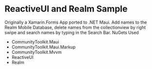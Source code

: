 # ReactiveUI and Realm Sample
Originally a Xamarin.Forms App ported to .NET Maui.
Add names to the Realm Mobile Database, delete names from the collectionview by right swipe and search names by typing in the Search Bar.
NuGets Used
* CommunityToolkit.Maui
* CommunityToolkit.Maui.Markup
* CommunityToolkit.Mvvm
* ReactiveUI
* Realm

